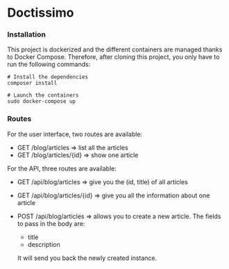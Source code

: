 Doctissimo
==========

### Installation

This project is dockerized and the different containers are managed thanks to Docker Compose.
Therefore, after cloning this project, you only have to run the following commands:
```
# Install the dependencies
composer install

# Launch the containers
sudo docker-compose up
```

### Routes

For the user interface, two routes are available:
* GET /blog/articles => list all the articles
* GET /blog/articles/{id} => show one article

For the API, three routes are available:
* GET /api/blog/articles => give you the (id, title) of all articles
* GET /api/blog/articles/{id} => give you all the information about one article
* POST /api/blog/articles => allows you to create a new article. The fields to pass in the body are:
  * title
  * description
  
  It will send you back the newly created instance.
